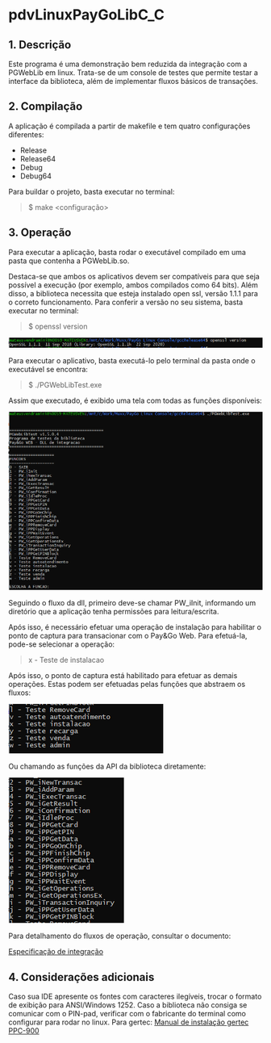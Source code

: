 # pdvLinuxPayGoLibC_C
 

## 1. Descrição

Este programa é uma demonstração bem reduzida da integração com a PGWebLib em linux.
Trata-se de um console de testes que permite testar a interface da biblioteca, além de implementar fluxos básicos de transações.

## 2. Compilação

A aplicação é compilada a partir de makefile e tem quatro configurações diferentes:

- Release
- Release64
- Debug
- Debug64

Para buildar o projeto, basta executar no terminal:
> $ make <configuração>

## 3. Operação

Para executar a aplicação, basta rodar o executável compilado em uma pasta que contenha a PGWebLib.so.

Destaca-se que ambos os aplicativos devem ser compatíveis para que seja possível a execução (por exemplo, ambos compilados como 64 bits).
Além disso, a biblioteca necessita que esteja instalado open ssl, versão 1.1.1 para o correto funcionamento. Para conferir a versão no seu sistema, basta executar no terminal:

> $ openssl version

![imagem openssl](./Imagens/openssl.PNG)

Para executar o aplicativo, basta executá-lo pelo terminal da pasta onde o executável se encontra:

> $ ./PGWebLibTest.exe

Assim que executado, é exibido uma tela com todas as funções disponíveis:

![imagem  Init](./Imagens/Operacoes.PNG )

Seguindo o fluxo da dll, primeiro deve-se chamar PW_iInit, informando um diretório que a aplicação tenha permissões para leitura/escrita.

Após isso, é necessário efetuar uma operação de instalação para habilitar o ponto de captura para transacionar com o Pay&Go Web. Para efetuá-la, pode-se selecionar a operação:
> x - Teste de instalacao

Após isso, o ponto de captura está habilitado para efetuar as demais operações. Estas podem ser efetuadas pelas funções que abstraem os fluxos: 


![imagem  abstração](./Imagens/Abstracoes.PNG )


Ou chamando as funções da API da biblioteca diretamente:

![imagem  API](./Imagens/API.PNG )

Para detalhamento do fluxos de operação, consultar o documento:

[Especificação de integração](./Especificacaov124.pdf)

## 4. Considerações adicionais

Caso sua IDE apresente os fontes com caracteres ilegíveis, trocar o formato de exibição para ANSI/Windows 1252.
Caso a biblioteca não consiga se comunicar com o PIN-pad, verificar com o fabricante do terminal como configurar para rodar no linux.
Para gertec:
[Manual de instalação gertec PPC-900](https://www.bztech.com.br/arquivos/manual-instalacao-linux-gertec-ppc-900.pdf)